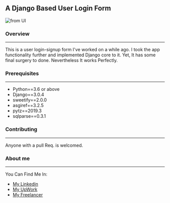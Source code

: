 ## A Django Based User Login Form

![from UI](https://media.giphy.com/media/1rK9pvvWZUBReNAt56/giphy.gif)

### Overview
___
This is a user login-signup form I've worked on a while ago. I took the app 
functionality further and implemented Django core to it. Yet, It has some final surgery to done. Nevertheless It works Perfectly.

### Prerequisites
___
* Python==3.6 or above
* Django==3.0.4 
* sweetify==2.0.0
* ﻿asgiref==3.2.5
* pytz==2019.3
* sqlparse==0.3.1

### Contributing
___
Anyone with a pull Req. is welcomed.

### About me
___
You Can Find Me In:
* [My Linkedin](https://www.linkedin.com/in/sadman-sam-73a5841a1/)
* [My UpWork](https://www.upwork.com/freelancers/~01e9bd1079bd665008)
* [My Freelancer](https://www.freelancer.com/u/SaadmaanSam)

